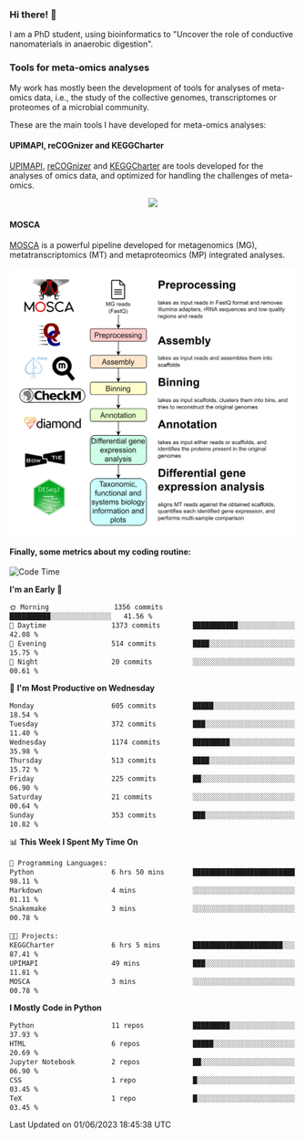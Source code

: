 ### Hi there! 👋

I am a PhD student, using bioinformatics to "Uncover the role of conductive nanomaterials in anaerobic digestion".

### Tools for meta-omics analyses

My work has mostly been the development of tools for analyses of meta-omics data, i.e., the study of the collective genomes, transcriptomes or proteomes of a microbial community.

These are the main tools I have developed for meta-omics analyses:

#### UPIMAPI, reCOGnizer and KEGGCharter

[UPIMAPI](https://github.com/iquasere/UPIMAPI), [reCOGnizer](https://github.com/iquasere/reCOGnizer) and [KEGGCharter](https://github.com/iquasere/KEGGCharter) are tools developed for the analyses of omics data, and optimized for handling the challenges of meta-omics.

<p align="center">
    <img src="assets/annotation_paper.png">
</p>

#### MOSCA

[MOSCA](https://github.com/iquasere/MOSCA) is a powerful pipeline developed for metagenomics (MG), metatranscriptomics (MT) and metaproteomics (MP) integrated analyses.

<p align="center">
    <img src="assets/mosca_workflow.png" align="center" width="700">
</p>


#### Finally, some metrics about my coding routine:

<!--START_SECTION:waka-->
![Code Time](http://img.shields.io/badge/Code%20Time-580%20hrs%2025%20mins-blue)

**I'm an Early 🐤** 

```text
🌞 Morning                1356 commits        ██████████░░░░░░░░░░░░░░░   41.56 % 
🌆 Daytime                1373 commits        ███████████░░░░░░░░░░░░░░   42.08 % 
🌃 Evening                514 commits         ████░░░░░░░░░░░░░░░░░░░░░   15.75 % 
🌙 Night                  20 commits          ░░░░░░░░░░░░░░░░░░░░░░░░░   00.61 % 
```
📅 **I'm Most Productive on Wednesday** 

```text
Monday                   605 commits         █████░░░░░░░░░░░░░░░░░░░░   18.54 % 
Tuesday                  372 commits         ███░░░░░░░░░░░░░░░░░░░░░░   11.40 % 
Wednesday                1174 commits        █████████░░░░░░░░░░░░░░░░   35.98 % 
Thursday                 513 commits         ████░░░░░░░░░░░░░░░░░░░░░   15.72 % 
Friday                   225 commits         ██░░░░░░░░░░░░░░░░░░░░░░░   06.90 % 
Saturday                 21 commits          ░░░░░░░░░░░░░░░░░░░░░░░░░   00.64 % 
Sunday                   353 commits         ███░░░░░░░░░░░░░░░░░░░░░░   10.82 % 
```


📊 **This Week I Spent My Time On** 

```text
💬 Programming Languages: 
Python                   6 hrs 50 mins       █████████████████████████   98.11 % 
Markdown                 4 mins              ░░░░░░░░░░░░░░░░░░░░░░░░░   01.11 % 
Snakemake                3 mins              ░░░░░░░░░░░░░░░░░░░░░░░░░   00.78 % 

🐱‍💻 Projects: 
KEGGCharter              6 hrs 5 mins        ██████████████████████░░░   87.41 % 
UPIMAPI                  49 mins             ███░░░░░░░░░░░░░░░░░░░░░░   11.81 % 
MOSCA                    3 mins              ░░░░░░░░░░░░░░░░░░░░░░░░░   00.78 % 
```

**I Mostly Code in Python** 

```text
Python                   11 repos            █████████░░░░░░░░░░░░░░░░   37.93 % 
HTML                     6 repos             █████░░░░░░░░░░░░░░░░░░░░   20.69 % 
Jupyter Notebook         2 repos             ██░░░░░░░░░░░░░░░░░░░░░░░   06.90 % 
CSS                      1 repo              █░░░░░░░░░░░░░░░░░░░░░░░░   03.45 % 
TeX                      1 repo              █░░░░░░░░░░░░░░░░░░░░░░░░   03.45 % 
```




 Last Updated on 01/06/2023 18:45:38 UTC
<!--END_SECTION:waka-->
